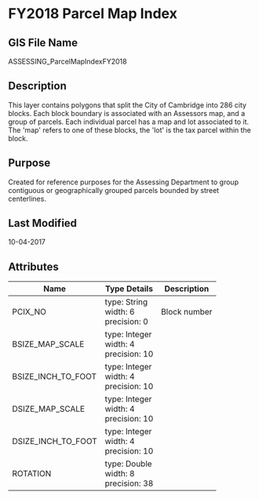 # FY2018 Parcel Map Index
## GIS File Name
ASSESSING_ParcelMapIndexFY2018
## Description
<DIV STYLE="text-align:Left;"><DIV><DIV><P><SPAN>This layer contains polygons that split the City of Cambridge into 286 city blocks. Each block boundary is associated with an Assessors map, and a group of parcels. Each individual parcel has a map and lot associated to it. The 'map' refers to one of these blocks, the 'lot' is the tax parcel within the block. </SPAN></P></DIV></DIV></DIV>

## Purpose
Created for reference purposes for the Assessing Department to group contiguous or geographically grouped parcels bounded by street centerlines.
## Last Modified
10-04-2017
## Attributes
|Name|Type Details|Description|
|----|------------|-----------|
|PCIX_NO|type: String<br/>width: 6<br/>precision: 0|Block number|
|BSIZE_MAP_SCALE|type: Integer<br/>width: 4<br/>precision: 10||
|BSIZE_INCH_TO_FOOT|type: Integer<br/>width: 4<br/>precision: 10||
|DSIZE_MAP_SCALE|type: Integer<br/>width: 4<br/>precision: 10||
|DSIZE_INCH_TO_FOOT|type: Integer<br/>width: 4<br/>precision: 10||
|ROTATION|type: Double<br/>width: 8<br/>precision: 38||

